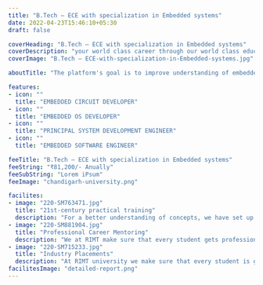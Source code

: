 ```yaml
---
title: "B.Tech – ECE with specialization in Embedded systems"
date: 2022-04-23T15:46:10+05:30
draft: false

coverHeading: "B.Tech – ECE with specialization in Embedded systems"
coverDescription: "your world class career through our world class education"
coverImage: "B.Tech – ECE-with-specialization-in-Embedded-systems.jpg"

aboutTitle: "The platform's goal is to improve understanding of embedded systems through implementation in a variety of technical fields. It teaches students about critical hardware, software, and firmware architectures for Real Time applications. The course is intended to give versatile embedded system instruction. The curriculum will cover topics such as the design and development of hardware systems, software, and firmware. Practical hands-on experience will be gained with advanced embedded microcontrollers, peripheral systems, and RTOS, with applications focusing on health care and medical devices, agriculture, the Internet of Things, mechatronics – automations, and consumer electronics. Aspirants in this subject will proliferate in order to build and construct embedded modules using artificial intelligence. "

features:
- icon: ""
  title: "EMBEDDED CIRCUIT DEVELOPER"
- icon: ""
  title: "EMBEDDED OS DEVELOPER"
- icon: ""
  title: "PRINCIPAL SYSTEM DEVELOPMENT ENGINEER"
- icon: ""
  title: "EMBEDDED SOFTWARE ENGINEER"

feeTitle: "B.Tech – ECE with specialization in Embedded systems"
feeString: "₹81,200/- Anually"
feeSubString: "Lorem iPsum"
feeImage: "chandigarh-university.png"

facilites:
- image: "220-SM763471.jpg"
  title: "21st-century practical training"
  description: "For a better understanding of concepts, we have set up advanced 21st-century tools equipped with advanced training methods so that students can learn every concept practically in a better way."
- image: "220-SM881904.jpg"
  title: "Professional Career Mentoring"
  description: "We at RIMT make sure that every student gets professional career mentoring from the industry experts to set career targets & for this we have created a career & placement cell too."
- image: "220-SM715233.jpg"
  title: "Industry Placements"
  description: "At RIMT university we make sure that every student is getting placed, each year more than 500 companies visit the campus of RIMT to hire our brightest of the talents"
facilitesImage: "detailed-report.png"
---
```


